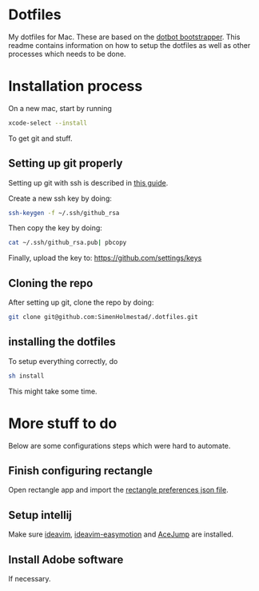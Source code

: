 # Dotfiles
My dotfiles for Mac. These are based on the [dotbot bootstrapper](https://github.com/anishathalye/dotbot). This readme contains information on how to setup the dotfiles as well as other processes which needs to be done.

# Installation process
On a new mac, start by running 

``` sh
xcode-select --install
```

To get git and stuff.

## Setting up git properly
Setting up git with ssh is described in [this guide](https://docs.github.com/en/github/authenticating-to-github/connecting-to-github-with-ssh/generating-a-new-ssh-key-and-adding-it-to-the-ssh-agent). 

Create a new ssh key by doing:

``` sh
ssh-keygen -f ~/.ssh/github_rsa
```

Then copy the key by doing:

``` sh
cat ~/.ssh/github_rsa.pub| pbcopy
```

Finally, upload the key to: https://github.com/settings/keys

## Cloning the repo
After setting up git, clone the repo by doing:

``` sh
git clone git@github.com:SimenHolmestad/.dotfiles.git
```

## installing the dotfiles
To setup everything correctly, do
``` sh
sh install
```

This might take some time.
# More stuff to do
Below are some configurations steps which were hard to automate.
## Finish configuring rectangle
Open rectangle app and import the [rectangle preferences json file](rectangle_preferences.json).
## Setup intellij
Make sure [ideavim](https://plugins.jetbrains.com/plugin/164-ideavim/), [ideavim-easymotion](https://plugins.jetbrains.com/plugin/13360-ideavim-easymotion) and [AceJump](https://plugins.jetbrains.com/plugin/7086-acejump) are installed.
## Install Adobe software
If necessary.
